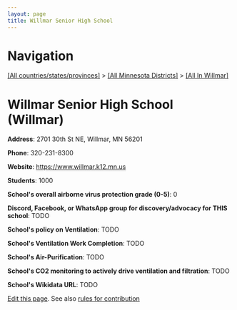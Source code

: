 ```yaml
---
layout: page
title: Willmar Senior High School
---
```

# Navigation

[[All countries/states/provinces]](../../..) > [[All Minnesota Districts]](../..) > [[All In Willmar]](..)

# Willmar Senior High School (Willmar)

**Address**: 2701 30th St NE, Willmar, MN 56201

**Phone**: 320-231-8300

**Website**: <https://www.willmar.k12.mn.us>

**Students**: 1000

**School's overall airborne virus protection grade (0-5)**: 0

**Discord, Facebook, or WhatsApp group for discovery/advocacy for THIS school**: TODO

**School's policy on Ventilation**: TODO

**School's Ventilation Work Completion**: TODO

**School's Air-Purification**: TODO

**School's CO2 monitoring to actively drive ventilation and filtration**: TODO

**School's Wikidata URL**: TODO


[Edit this page](https://github.com/ventilate-schools/MN/edit/main/./Willmar/Willmar_Senior_High_School.md). See also [rules for contribution](../../../contribution-rules/)
